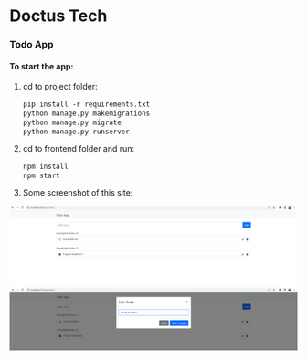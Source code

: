 # Doctus Tech
### Todo App

#### To start the app:
1. cd to project folder:
    ```
    pip install -r requirements.txt
    python manage.py makemigrations
    python manage.py migrate
    python manage.py runserver
    ```
2. cd to frontend folder and run:
    ```
    npm install
    npm start
    ```
3. Some screenshot of this site:

<img src="images/List_Form.png"/>

<img src="images/Modal_edit.png"/>